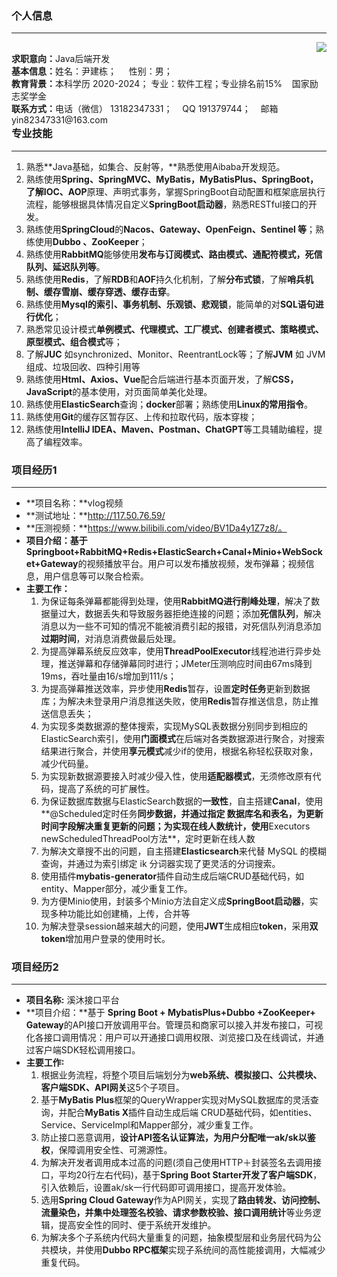 ### 个人信息

---

<div style="float: right;"><img src="D:\mydesk\a.png"style="zoom:100%;" /></div>

<div style="float: left;">
    <b>求职意向：</b>Java后端开发<br>
    <b>基本信息：</b>姓名：尹建栋； &nbsp;&nbsp;&nbsp; 性别：男； &nbsp;&nbsp;&nbsp; <br>
    <b>教育背景：</b>本科学历 2020-2024； 专业：软件工程；专业排名前15%  &nbsp;&nbsp;&nbsp;国家励志奖学金<br>
    <b>联系方式：</b>电话（微信） 13182347331； &nbsp;&nbsp;  QQ 191379744； &nbsp;&nbsp; 邮箱 yin82347331@163.com<br>
</div>  <br>                                                       





### 专业技能

---

1. 熟悉**Java基础，如集合、反射等，**熟悉使用Aibaba开发规范。
2. 熟练使用**Spring、SpringMVC、MyBatis，MyBatisPlus、SpringBoot，**了解**IOC、AOP**原理、声明式事务，掌握SpringBoot自动配置和框架底层执行流程，能够根据具体情况自定义**SpringBoot启动器**，熟悉RESTful接口的开发。
3. 熟练使用**SpringCloud**的**Nacos、Gateway、OpenFeign、Sentinel 等**；熟练使用**Dubbo 、ZooKeeper**；
4. 熟练使用**RabbitMQ**能够使用**发布与订阅模式、路由模式、通配符模式，死信队列、延迟队列等**。
5. 熟练使用**Redis**，了解**RDB**和**AOF**持久化机制，了解**分布式锁**，了解**哨兵机制、缓存雪崩、缓存穿透、缓存击穿**。 
6. 熟练使用**Mysql的索引、事务机制、乐观锁、悲观锁**，能简单的对**SQL语句进行优化**；
7. 熟悉常见设计模式**单例模式、代理模式、工厂模式、创建者模式、策略模式、原型模式、组合模式**等；
8. 了解**JUC** 如synchronized、Monitor、ReentrantLock等；了解**JVM** 如 JVM组成、垃圾回收、四种引用等
9. 熟练使用**Html、Axios、Vue**配合后端进行基本页面开发，了解**CSS，JavaScript**的基本使用，对页面简单美化处理。
10. 熟练使用**ElasticSearch**查询；**docker**部署；熟练使用**Linux的常用指令**。
11. 熟练使用**Git**的缓存区暂存区、上传和拉取代码，版本穿梭；
12. 熟练使用**IntelliJ IDEA、Maven、Postman、ChatGPT**等工具辅助编程，提高了编程效率。

### 项目经历1

-----

- **项目名称：**vlog视频
- **测试地址：**http://117.50.76.59/
- **压测视频：**https://www.bilibili.com/video/BV1Da4y1Z7z8/。
- **项目介绍：**基于**Springboot+RabbitMQ+Redis+ElasticSearch+Canal+Minio+WebSocket+Gateway**的视频播放平台。用户可以发布播放视频，发布弹幕；视频信息，用户信息等可以聚合检索。
- **主要工作：**
  1. 为保证每条弹幕都能得到处理，使用**RabbitMQ进行削峰处理**，解决了数据量过大，数据丢失和导致服务器拒绝连接的问题；添加**死信队列**，解决消息以为一些不可知的情况不能被消费引起的报错，对死信队列消息添加**过期时间**，对消息消费做最后处理。
  2. 为提高弹幕系统反应效率，使用**ThreadPoolExecutor**线程池进行异步处理，推送弹幕和存储弹幕同时进行；JMeter压测响应时间由67ms降到19ms，吞吐量由16/s增加到111/s；
  3. 为提高弹幕推送效率，异步使用**Redis**暂存，设置**定时任务**更新到数据库；为解决未登录用户消息推送失败，使用**Redis**暂存推送信息，防止推送信息丢失；
  4. 为实现多类数据源的整体搜索，实现MySQL表数据分别同步到相应的ElasticSearch索引，使用**门面模式**在后端对各类数据源进行聚合，对搜索结果进行聚合，并使用**享元模式**减少if的使用，根据名称轻松获取对象，减少代码量。
  5. 为实现新数据源要接入时减少侵入性，使用**适配器模式**，无须修改原有代码，提高了系统的可扩展性。
  6. 为保证数据库数据与ElasticSearch数据的**一致性**，自主搭建**Canal**，使用**@Scheduled定时任务**同步数据，并通过指定 数据库名和表名，为更新时间字段解决重复更新的问题；为实现在线人数统计，使用**Executors newScheduledThreadPool方法**，定时更新在线人数
  7. 为解决文章搜不出的问题，自主搭建**Elasticsearch**来代替 MySQL 的模糊查询，并通过为索引绑定 ik 分词器实现了更灵活的分词搜索。
  8. 使用插件**mybatis-generator**插件自动生成后端CRUD基础代码，如entity、Mapper部分，减少重复工作。
  9. 为方便Minio使用，封装多个Minio方法自定义成**SpringBoot启动器**，实现多种功能比如创建桶，上传，合并等
  10. 为解决登录session越来越大的问题，使用**JWT**生成相应**token**，采用**双token**增加用户登录的使用时长。 

### 项目经历2

---

- **项目名称:** 溪沐接口平台
- **项目介绍：**基于 **Spring Boot + MybatisPlus+Dubbo +ZooKeeper+ Gateway**的API接口开放调用平台。管理员和商家可以接入并发布接口，可视化各接口调用情况：用户可以开通接口调用权限、浏览接口及在线调试，并通过客户端SDK轻松调用接口。
- **主要工作∶**
  1. 根据业务流程，将整个项目后端划分为**web系统、模拟接口、公共模块、客户端SDK、API网关**这5个子项目。
  3. 基于**MyBatis Plus**框架的QueryWrapper实现对MySQL数据库的灵活查询，并配合**MyBatis X**插件自动生成后端 CRUD基础代码，如entities、Service、ServiceImpl和Mapper部分，减少重复工作。
  4. 防止接口恶意调用，**设计API签名认证算法，为用户分配唯一ak/sk以鉴权**，保障调用安全性、可溯源性。
  5. 为解决开发者调用成本过高的问题(须自己使用HTTP＋封装签名去调用接口，平均20行左右代码)，基于**Spring Boot Starter开发了客户端SDK**，引入依赖后，设置ak/sk一行代码即可调用接口，提高开发体验。
  6. 选用**Spring Cloud Gateway**作为API网关，实现了**路由转发、访问控制、流量染色，并集中处理签名校验、请求参数校验、接口调用统计**等业务逻辑，提高安全性的同时、便于系统开发维护。
  7. 为解决多个子系统内代码大量重复的问题，抽象模型层和业务层代码为公共模块，并使用**Dubbo RPC框架**实现子系统间的高性能接调用，大幅减少重复代码。
